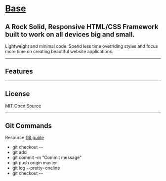 # [Base](http://getbase.org) 

## A Rock Solid, Responsive HTML/CSS Framework built to work on all devices big and small.
Lightweight and minimal code. Spend less time overriding styles and focus more time on creating beautiful website applications.

* * *

## Features


* * *

## License
[MIT Open Source](https://opensource.org/licenses/MIT)

* * *

## Git Commands
Resource [Git guide](http://rogerdudler.github.io/git-guide/)

* git checkout -- <filename>
* git add <filename>
* git commit -m "Commit message"
* git push origin master
* git log --pretty=oneline
* git checkout -- <filename>
